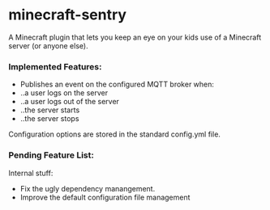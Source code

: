 # minecraft-sentry
A Minecraft plugin that lets you keep an eye on your kids use of a Minecraft server (or anyone else).

<H3>Implemented Features:</H3>

* Publishes an event on the configured MQTT broker when:
* ..a user logs on the server
* ..a user logs out of the server
* ..the server starts
* ..the server stops

Configuration options are stored in the standard config.yml file.

<H3>Pending Feature List:</H3>

Internal stuff:
* Fix the ugly dependency manangement.
* Improve the default configuration file management





